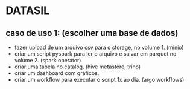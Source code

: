 # DATASIL


## caso de uso 1: (escolher uma base de dados)
- fazer upload de um arquivo csv para o storage, no volume 1. (minio)
- criar um script pyspark para ler o arquivo e salvar em parquet no volume 2. (spark operator)
- criar uma tabela no catalog. (hive metastore, trino)
- criar um dashboard com gráficos.
- criar um workflow para executar o script 1x ao dia. (argo workflows)